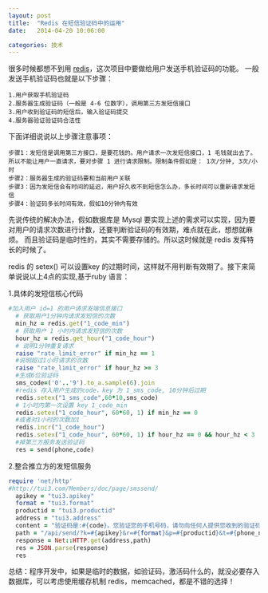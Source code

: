 ```yaml
---
layout: post
title:  "Redis 在短信验证码中的运用"
date:   2014-04-20 10:06:00

categories: 技术
---
```

很多时候都想不到用 [redis](http://redis.io)，这次项目中要做给用户发送手机验证码的功能。
一般发送手机验证码也就是以下步骤：

```
1.用户获取手机验证码
2.服务器生成验证码（一般是 4-6 位数字），调用第三方发短信接口
3.用户收到验证码的短信后，输入验证码提交
4.服务器验证验证码合法性
```
下面详细说说以上步骤注意事项：

```
步骤1：发短信是调用第三方接口，是要花钱的。用户请求一次发短信接口，1 毛钱就出去了。所以不能让用户一直请求，要对步骤 1 进行请求限制。限制条件假如是： 1次/分钟, 3次/小时
步骤2：服务器生成的验证码要和当前用户关联
步骤3：因为发短信会有时间的延迟，用户好久收不到短信怎么办，多长时间可以重新请求发短信
步骤4：验证码多长时间有效，假如10分钟内有效
```

先说传统的解决办法，假如数据库是 Mysql 要实现上述的需求可以实现，因为要对用户的请求次数进行计数，还要判断验证码的有效期，难点就在此，想想就麻烦。
而且验证码是临时性的，其实不需要存储的。所以这时候就是 redis 发挥特长的时候了。

redis 的 setex() 可以设置key 的过期时间，这样就不用判断有效期了。接下来简单说说以上4点的实现,基于ruby 语言：

1.具体的发短信核心代码

```ruby
#加入用户 id=1 的用户请求发端信息接口
  # 获取用户1分钟内请求发短信的次数
  min_hz = redis.get("1_code_min")
  # 获取用户 1 小时内请求发短信的次数
  hour_hz = redis.get_hour("1_code_hour")
  # 说明1分钟重复请求
  raise "rate_limit_error" if min_hz == 1
  #说明超过1小时请求的次数
  raise "rate_limit_error" if hour_hz >= 3
  #生成6位验证码
  sms_code=('0'..'9').to_a.sample(6).join
  #redis 存入用户生成的code，key 为 1_sms_code, 10分钟后过期
  redis.setex("1_sms_code",60*10,sms_code)
  # 1小时内第一次设置 key 1_code_min
  redis.setex("1_code_hour", 60*60, 1) if min_hz == 0
  #或者对1小时的次数加1
  redis.incr("1_code_hour")
  redis.setex("1_code_hour", 60*60, 1) if hour_hz == 0 && hour_hz < 3
  #掉第三方服务发送验证码
  res = send(phone,code)
```

2.整合推立方的发短信服务

```ruby
require 'net/http'
#http://tui3.com/Members/doc/page/smssend/
  apikey = "tui3.apikey"
  format = "tui3.format"
  productid = "tui3.productid"
  address = "tui3.address"
  content = "验证码是:#{code}。您验证您的手机号码，请勿向任何人提供您收到的验证码。"
  path = "/api/send/?k=#{apikey}&r=#{format}&p=#{productid}&t=#{phone_num}&c=#{content}"
  response = Net::HTTP.get(address,path)
  res = JSON.parse(response)
  res
```
总结：程序开发中，如果是临时的数据，如验证码，激活码什么的，就没必要存入数据库，可以考虑使用缓存机制 redis，memcached，都是不错的选择！
